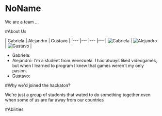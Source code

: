 # NoName

We are a team ...




#About Us

| Gabriela | Alejandro | Gustavo | 
|--- |--- |--- |---
| ![Gabriela](...) | ![Alejandro](...) | ![Gustavo](...) |

- Gabriela:
- Alejandro: I'm a student from Venezuela. I had always liked videogames, but when I learned to program I knew that games weren't my only pasion.
- Gustavo:

#Why we'd joined the hackaton?

We're just a group of students that wated to do something together even when some of us are far away from our countries

#Abilities

